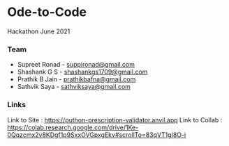 # Ode-to-Code
Hackathon June 2021

### Team
- Supreet Ronad - suppironad@gmail.com
- Shashank G S - shashankgs1709@gmail.com
- Prathik B Jain - prathikbafna@gmail.com
- Sathvik Saya - sathviksaya@gmail.com

### Links
Link to Site : https://puthon-prescription-validator.anvil.app
Link to Collab : https://colab.research.google.com/drive/1Ke-0Qqzcmx2v8KDgf1p9SxxOVGpxgEkv#scrollTo=83qVT1gI8O-i
